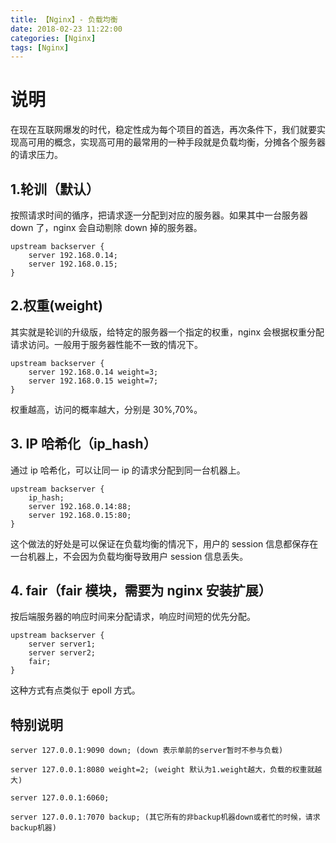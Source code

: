 ```yaml
---
title: 【Nginx】- 负载均衡
date: 2018-02-23 11:22:00
categories: [Nginx]
tags: [Nginx]
---
```


# 说明

在现在互联网爆发的时代，稳定性成为每个项目的首选，再次条件下，我们就要实现高可用的概念，实现高可用的最常用的一种手段就是负载均衡，分摊各个服务器的请求压力。

## 1.轮训（默认）

按照请求时间的循序，把请求逐一分配到对应的服务器。如果其中一台服务器 down 了，nginx 会自动剔除 down 掉的服务器。

```
upstream backserver {
    server 192.168.0.14;
    server 192.168.0.15;
}
```

## 2.权重(weight)

其实就是轮训的升级版，给特定的服务器一个指定的权重，nginx 会根据权重分配请求访问。一般用于服务器性能不一致的情况下。

```
upstream backserver {
    server 192.168.0.14 weight=3;
    server 192.168.0.15 weight=7;
}
```

<!-- more -->

权重越高，访问的概率越大，分别是 30%,70%。

## 3. IP 哈希化（ip_hash）

通过 ip 哈希化，可以让同一 ip 的请求分配到同一台机器上。

```
upstream backserver {
    ip_hash;
    server 192.168.0.14:88;
    server 192.168.0.15:80;
}
```

这个做法的好处是可以保证在负载均衡的情况下，用户的 session 信息都保存在一台机器上，不会因为负载均衡导致用户 session 信息丢失。

## 4. fair（fair 模块，需要为 nginx 安装扩展）

按后端服务器的响应时间来分配请求，响应时间短的优先分配。

```
upstream backserver {
    server server1;
    server server2;
    fair;
}
```

这种方式有点类似于 epoll 方式。

## 特别说明

```
server 127.0.0.1:9090 down; (down 表示单前的server暂时不参与负载)

server 127.0.0.1:8080 weight=2; (weight 默认为1.weight越大，负载的权重就越大)

server 127.0.0.1:6060;

server 127.0.0.1:7070 backup; (其它所有的非backup机器down或者忙的时候，请求backup机器)
```
